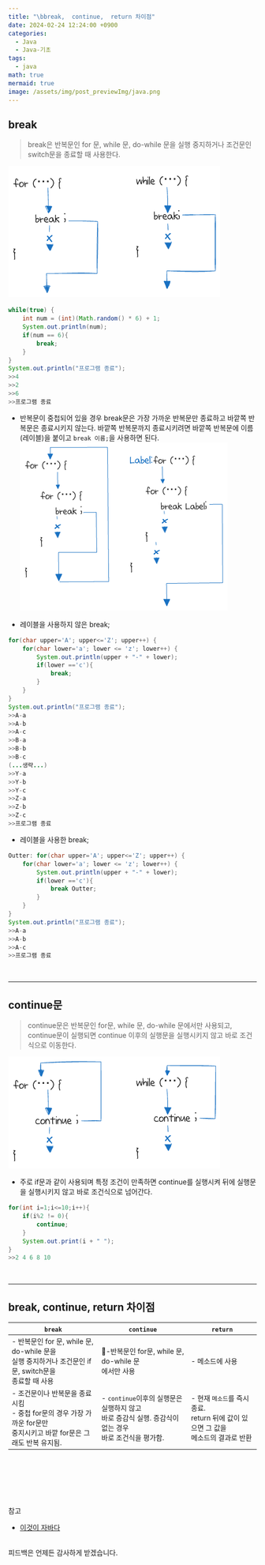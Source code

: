 ```yaml
---
title: "\bbreak,  continue,  return 차이점"
date: 2024-02-24 12:24:00 +0900
categories:
  - Java
  - Java-기초
tags:
  - java
math: true
mermaid: true
image: /assets/img/post_previewImg/java.png
---
```

## break 

> break은 반복문인 for 문, while 문, do-while 문을 실행 중지하거나 조건문인 switch문을 종료할 때 사용한다.

![alt](/assets/img/post_img/java/2-14.png)


```java
while(true) {
	int num = (int)(Math.random() * 6) + 1;
	System.out.println(num);
	if(num == 6){
		break;
	}
}
System.out.println("프로그램 종료");
>>4
>>2
>>6
>>프로그램 종료
```

- 반복문이 중첩되어 있을 경우 break문은 가장 가까운 반복문만 종료하고 바깥쪽 반복문은 종료시키지 않는다. 바깥쪽 반복문까지 종료시키려면 바깥쪽 반복문에 이름(레이블)을 붙이고 `break 이름;`을 사용하면 된다.
![alt](/assets/img/post_img/java/2-15.png)


* 레이블을 사용하지 않은 break;
```java
for(char upper='A'; upper<='Z'; upper++) {
	for(char lower='a'; lower <= 'z'; lower++) {
		System.out.println(upper + "-" + lower);
		if(lower =='c'){
			break;
		}
	}
}
System.out.println("프로그램 종료");
>>A-a
>>A-b
>>A-c
>>B-a
>>B-b
>>B-c
(...생략...)
>>Y-a
>>Y-b
>>Y-c
>>Z-a
>>Z-b
>>Z-c
>>프로그램 종료
```

* 레이블을 사용한 break;
```java
Outter: for(char upper='A'; upper<='Z'; upper++) {
	for(char lower='a'; lower <= 'z'; lower++) {
		System.out.println(upper + "-" + lower);
		if(lower =='c'){
			break Outter;
		}
	}
}
System.out.println("프로그램 종료");
>>A-a
>>A-b
>>A-c
>>프로그램 종료
```

<br>

---
## continue문

> continue문은 반복문인 for문, while 문, do-while 문에서만 사용되고, continue문이 실행되면 continue 이후의 실행문을 실행시키지 않고 바로 조건식으로 이동한다.

![alt](/assets/img/post_img/java/2-16.png)


- 주로 if문과 같이 사용되며 특정 조건이 만족하면 continue를 실행시켜 뒤에 실행문을 실행시키지 않고 바로 조건식으로 넘어간다.
```java
for(int i=1;i<=10;i++){
	if(i%2 != 0){
		continue;
	}
	System.out.print(i + " ");
}
>>2 4 6 8 10
```

<br>

---
## break,  continue,  return 차이점

| `break`    | `continue`     | `return`   |
| --------- | ---------- | ----------- |
| -  반복문인 for 문, while 문, do-while 문을<br> 실행 중지하거나 조건문인 if문, switch문을<br> 종료할 때 사용   | -반복문인 for문, while 문, do-while 문<br>에서만 사용                          | - 메소드에 사용                                            |
| - 조건문이나 반복문을 종료시킴<br>- 중첩 for문의 경우 가장 가까운 for문만<br> 중지시키고 바깥 for문은 그래도 반복 유지됨. | - `continue`이후의 실행문은 실행하지 않고<br>바로 증감식 실행. 증감식이 없는 경우<br>바로 조건식을 평가함. | - 현재 `메소드`를 즉시 종료.<br>return 뒤에 값이 있으면 그 값을<br>메소드의 결과로 반환 |







<br/><br/><br/><br/><br/>

참고
- [이것이 자바다](https://www.youtube.com/playlist?list=PLVsNizTWUw7EmX1Y-7tB2EmsK6nu6Q10q)
<br/><br/>

피드백은 언제든 감사하게 받겠습니다.